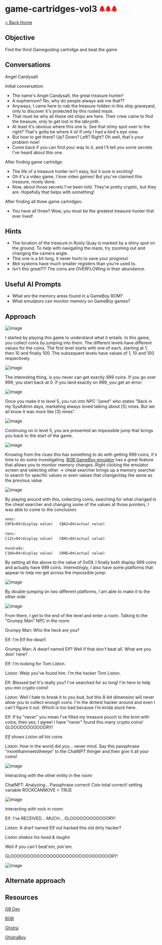 # game-cartridges-vol3 <img src="../img/tree-red.png" alt="drawing" width="20"/><img src="../img/tree-red.png" alt="drawing" width="20"/><img src="../img/tree-red.png" alt="drawing" width="20"/><img src="../img/tree-outline.png" alt="drawing" width="20"/><img src="../img/tree-outline.png" alt="drawing" width="20"/>

[< Back Home](../README.md)

## Objective

Find the third Gamegosling cartridge and beat the game

## Conversations

Angel Candysalt

Initial conversation:

- The name's Angel Candysalt, the great treasure hunter!
- A euphemism? No, why do people always ask me that??
- Anyways, I came here to nab the treasure hidden in this ship graveyard, only to discover it's protected by this rusted maze.
- That must be why all these old ships are here. Their crew came to find the treasure, only to get lost in the labrynth.
- At least it's obvious where this one is. See that shiny spot over to the right? That's gotta be where it is! If only I had a bird's eye view.
- But how to get there? Up? Down? Left? Right? Oh well, that's your problem now!
- Come back if you can find your way to it, and I'll tell you some secrets I've heard about this one.

After finding game cartridge:

- The life of a treasure hunter isn't easy, but it sure is exciting!
- Oh it's a video game, I love video games! But you've claimed this treasure, nicely done.
- Now, about those secrets I've been told. They're pretty cryptic, but they are. Hopefully that helps with something!

After finding all three game cartridges:

- You have all three? Wow, you must be the greatest treasure hunter that ever lived!

## Hints

- The location of the treasure in Rusty Quay is marked by a shiny spot on the ground. To help with navigating the maze, try zooming out and changing the camera angle.
- This one is a bit long, it never hurts to save your progress!
- 8bit systems have much smaller registers than you’re used to.
- Isn’t this great?!? The coins are OVERFLOWing in their abundance.

## Useful AI Prompts

- What are the memory areas found in a GameBoy ROM?
- What emulators can monitor memory on GameBoy games?

## Approach

![image](../img/game3-1)

I started by playing this game to understand what it entails. In this game, you collect coins by jumping into them.  The different levels have different values for the coins.  The first level starts with one of each, starting at 1, then 10 and finally 100. The subsequent levels have values of 1, 10 and 100 respectively.

![image](../img/game3-2)

The interesting thing, is you never can get exactly 999 coins.  If you go over 999, you start back at 0.  If you land exactly on 999, you get an error:

![image](../img/game3-3)

Once you make it to level 5, you run into NPC "Jared" who states "Back in my SysAdmin days, marketing always loved talking about [5] nines. But we all know it was more like [3] nines".

![image](../img/game3-4)

Continuing on in level 5, you are presented an impossible jump that brings you back to the start of the game.

![image](../img/game3-5)

Knowing from the clues this has something to do with getting 999 coins, it's time to do some investigating. [BGB GameBoy emulator](https://bgb.bircd.org/) has a great feature that allows you to monitor memory changes. Right clicking the emulator screen and selecting other -> cheat searcher brings up a memory searcher to search for specific values or even values that change/stay the same as the previous value.

![image](../img/game3-6)

By playing around with this, collecting coins, searching for what changed in the cheat searcher and changing some of the values at those pointers, I was able to come to the conclusion:

```
ones:
C0F8=04(display value)   CBA2=04(actual value) 

tens:
C12C=04(display value)   CB9C=04(actual value)

hundreds:
C160=04(display value)   CB9E=04(actual value) 
```

By setting all the above to the value of 0x09, I finally both display 999 coins and actually have 999 coins. Interestingly, I also have some platforms that appear to help me get across the impossible jump:

![image](../img/game3-7)

By double-jumping on two different platforms, I am able to make it to the other side:

![image](../img/game3-8)

From there, I get to the end of the level and enter a room. Talking to the "Grumpy Man" NPC in the room:

Grumpy Man: Who the heck are you?

Elf: I'm Elf the dwarf.

Grumpy Man: A dwarf named Elf? Well if that don't beat all. What are you doin' here?

Elf: I'm looking for Tom Liston.

Liston: Welp you've found him. I'm the hacker Tom Liston.

Elf: Blessed be! It's really you? I've searched for so long! I'm here to help you min crypto coins!

Liston: Well I hate to break it to you bud, but this 8-bit dimension will never allow you to collect enough coins. I'm the dirtiest hacker around and even I can't figure it out. Which is too bad because I'm kinda stuck here.

Elf: If by "never" you mean I've filled my treasure pouch to the brim with coins, then yes, I agree! I have "never" found this many crypto coins! GLOOOOOOOOOOORY!

*Elf shows Liston all his coins*

Liston: How in the world did you... never mind. Say this passphrase "morethanmeetstheeye" to the ChatNPT thinger and then give it all your coins!

![image](../img/game3-9)

Interacting with the other entity in the room:

ChatNPT: Analyzing... Passphrase correct! Coin total correct! setting variable ROCKCANMOVE = TRUE

![image](../img/game3-10)

Interacting with rock in room:

Elf: I've RECEIVED... MUCH... GLOOOOOOOOOOOORY!

Liston: A drarf named Elf out hacked this old dirty hacker?

*Liston shakes his head & laughs*

Well if you can't beat'em, join'em.

GLOOOOOOOOOOOOOOOOOOOOOOOOOOOOOOORY!

![image](../img/game3-11)

## Alternate approach

## Resources

[GB Dev](https://gbdev.io/)

[BGB](https://bgb.bircd.org/)

[Ghidra](https://github.com/NationalSecurityAgency/ghidra)

[GhidraBoy](https://github.com/Gekkio/GhidraBoy)
